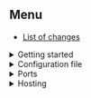 ## Menu

- [List of changes](docs/CHANGELOG.md)

<details>
  <summary>Getting started</summary>

- [Introduction](docs/GettingStarted.md#intro)
- [System requirements](docs/GettingStarted.md#requirements)
- [Installation](docs/GettingStarted.md#install)
- [Login](docs/GettingStarted.md#login)
- [Project Initialization](docs/GettingStarted.md#init)
- [Launching a project in the cloud](docs/GettingStarted.md#deploy)
</details>

<details>
  <summary>Configuration file</summary>

- [Example configuration file](docs/ConfigFile.md#config-file-ex)
- [Top level configuration file fields](docs/ConfigFile.md#top-level-props)
- [Service configuration fields](docs/ConfigFile.md#service-level-props)
- [Using your own domain](docs/ConfigFile.md#custom-domain)
</details>

<details>
<summary>Ports</summary>

- [Configuration](docs/Ports.md#configuration)
- [Web server setup](docs/Ports.md#web-server)
</details>

<details>
  <summary>Hosting</summary>
  
- [Node.js](docs/HostingNode.md)
- [Rust](docs/HostingRust.md)
- [Python](docs/HostingPython.md)
- [PHP](docs/HostingPhp.md)
- [Golang](docs/HostingGolang.md)
</details>
